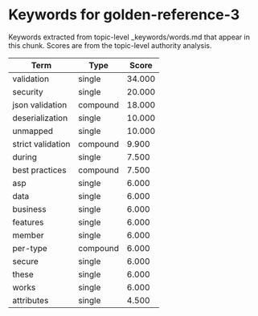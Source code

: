# Keywords for golden-reference-3

Keywords extracted from topic-level _keywords/words.md that appear in this chunk.
Scores are from the topic-level authority analysis.

| Term | Type | Score |
|------|------|-------|
| validation | single | 34.000 |
| security | single | 20.000 |
| json validation | compound | 18.000 |
| deserialization | single | 10.000 |
| unmapped | single | 10.000 |
| strict validation | compound | 9.900 |
| during | single | 7.500 |
| best practices | compound | 7.500 |
| asp | single | 6.000 |
| data | single | 6.000 |
| business | single | 6.000 |
| features | single | 6.000 |
| member | single | 6.000 |
| per-type | compound | 6.000 |
| secure | single | 6.000 |
| these | single | 6.000 |
| works | single | 6.000 |
| attributes | single | 4.500 |
